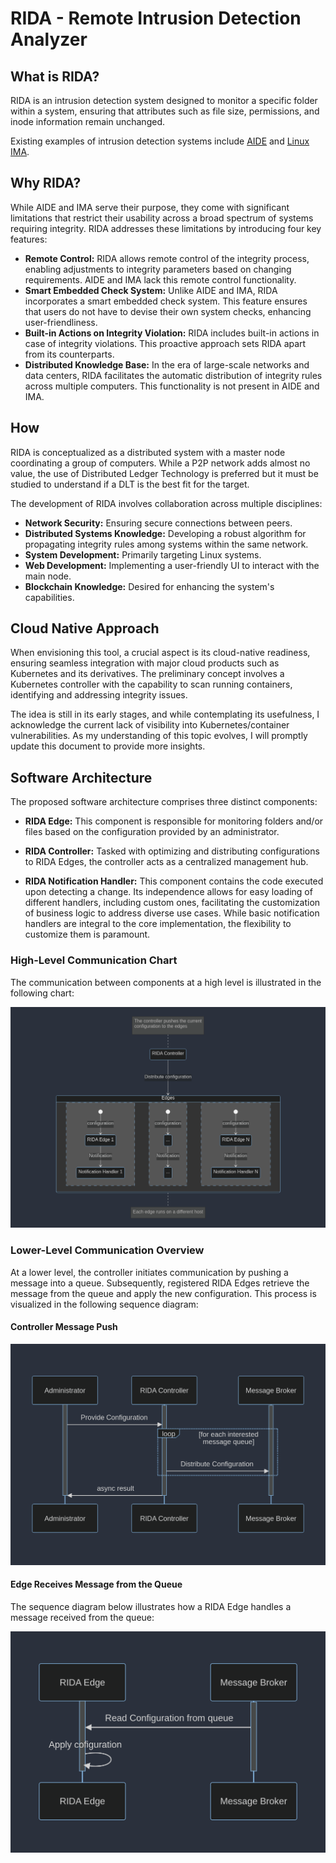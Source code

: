 # RIDA - Remote Intrusion Detection Analyzer

## What is RIDA?

RIDA is an intrusion detection system designed to monitor a specific folder within a system, ensuring that attributes such as file size, permissions, and inode information remain unchanged.

Existing examples of intrusion detection systems include [AIDE](https://aide.github.io/) and [Linux IMA](https://linux-ima.sourceforge.net/).

## Why RIDA?

While AIDE and IMA serve their purpose, they come with significant limitations that restrict their usability across a broad spectrum of systems requiring integrity. RIDA addresses these limitations by introducing four key features:

- **Remote Control:** RIDA allows remote control of the integrity process, enabling adjustments to integrity parameters based on changing requirements. AIDE and IMA lack this remote control functionality.
- **Smart Embedded Check System:** Unlike AIDE and IMA, RIDA incorporates a smart embedded check system. This feature ensures that users do not have to devise their own system checks, enhancing user-friendliness.
- **Built-in Actions on Integrity Violation:** RIDA includes built-in actions in case of integrity violations. This proactive approach sets RIDA apart from its counterparts.
- **Distributed Knowledge Base:** In the era of large-scale networks and data centers, RIDA facilitates the automatic distribution of integrity rules across multiple computers. This functionality is not present in AIDE and IMA.

## How

RIDA is conceptualized as a distributed system with a master node coordinating a group of computers. While a P2P network adds almost no value, the use of Distributed Ledger Technology is preferred but it must be studied to understand if a DLT is the best fit for the target.

The development of RIDA involves collaboration across multiple disciplines:

- **Network Security:** Ensuring secure connections between peers.
- **Distributed Systems Knowledge:** Developing a robust algorithm for propagating integrity rules among systems within the same network.
- **System Development:** Primarily targeting Linux systems.
- **Web Development:** Implementing a user-friendly UI to interact with the main node.
- **Blockchain Knowledge:** Desired for enhancing the system's capabilities.

## Cloud Native Approach

When envisioning this tool, a crucial aspect is its cloud-native readiness, ensuring seamless integration with major cloud products such as Kubernetes and its derivatives. The preliminary concept involves a Kubernetes controller with the capability to scan running containers, identifying and addressing integrity issues.

The idea is still in its early stages, and while contemplating its usefulness, I acknowledge the current lack of visibility into Kubernetes/container vulnerabilities. As my understanding of this topic evolves, I will promptly update this document to provide more insights.

## Software Architecture

The proposed software architecture comprises three distinct components:

- **RIDA Edge:** This component is responsible for monitoring folders and/or files based on the configuration provided by an administrator.

- **RIDA Controller:** Tasked with optimizing and distributing configurations to RIDA Edges, the controller acts as a centralized management hub.

- **RIDA Notification Handler:** This component contains the code executed upon detecting a change. Its independence allows for easy loading of different handlers, including custom ones, facilitating the customization of business logic to address diverse use cases. While basic notification handlers are integral to the core implementation, the flexibility to customize them is paramount.

### High-Level Communication Chart
The communication between components at a high level is illustrated in the following chart:

![High Level Communication Chart](./charts/high_level_communication.png)

### Lower-Level Communication Overview
At a lower level, the controller initiates communication by pushing a message into a queue. Subsequently, registered RIDA Edges retrieve the message from the queue and apply the new configuration. This process is visualized in the following sequence diagram:

#### Controller Message Push
![Controller Message Push Sequence Diagram](./charts/controller.png)

#### Edge Receives Message from the Queue
The sequence diagram below illustrates how a RIDA Edge handles a message received from the queue:

![Edge Receives Message from the Queue Sequence Diagram](./charts/edge.png)
